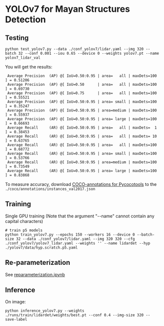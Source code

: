 # YOLOv7 for Mayan Structures Detection

## Testing

``` shell
python test_yolov7.py --data ./conf_yolov7/lidar.yaml --img 320 --batch 32 --conf 0.001 --iou 0.65 --device 0 --weights yolov7.pt --name yolov7_lidar_val
```

You will get the results:

```
 Average Precision  (AP) @[ IoU=0.50:0.95 | area=   all | maxDets=100 ] = 0.51206
 Average Precision  (AP) @[ IoU=0.50      | area=   all | maxDets=100 ] = 0.69730
 Average Precision  (AP) @[ IoU=0.75      | area=   all | maxDets=100 ] = 0.55521
 Average Precision  (AP) @[ IoU=0.50:0.95 | area= small | maxDets=100 ] = 0.35247
 Average Precision  (AP) @[ IoU=0.50:0.95 | area=medium | maxDets=100 ] = 0.55937
 Average Precision  (AP) @[ IoU=0.50:0.95 | area= large | maxDets=100 ] = 0.66693
 Average Recall     (AR) @[ IoU=0.50:0.95 | area=   all | maxDets=  1 ] = 0.38453
 Average Recall     (AR) @[ IoU=0.50:0.95 | area=   all | maxDets= 10 ] = 0.63765
 Average Recall     (AR) @[ IoU=0.50:0.95 | area=   all | maxDets=100 ] = 0.68772
 Average Recall     (AR) @[ IoU=0.50:0.95 | area= small | maxDets=100 ] = 0.53766
 Average Recall     (AR) @[ IoU=0.50:0.95 | area=medium | maxDets=100 ] = 0.73549
 Average Recall     (AR) @[ IoU=0.50:0.95 | area= large | maxDets=100 ] = 0.83868
```

To measure accuracy, download [COCO-annotations for Pycocotools](http://images.cocodataset.org/annotations/annotations_trainval2017.zip) to the `./coco/annotations/instances_val2017.json`

## Training

Single GPU training (Note that the argument "--name" cannot contain any capital characters)

``` shell
# train p5 models
python train_yolov7.py --epochs 150 --workers 16 --device 0 --batch-size 32 --data ./conf_yolov7/lidar.yaml --img 320 320 --cfg ./conf_yolov7/yolov7_lidar.yaml --weights '' --name lidardet --hyp ./yolov7/data/hyp.scratch.p5.yaml
```

## Re-parameterization

See [reparameterization.ipynb](tools/reparameterization.ipynb)

## Inference

On image:
``` shell
python inference_yolov7.py --weights ./runs/train/lidardet/weights/best.pt --conf 0.4 --img-size 320 --save-label
```

